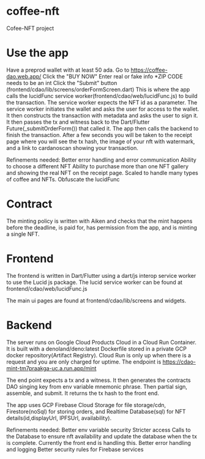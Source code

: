 # coffee-nft
Cofee-NFT project

# Use the app
Have a preprod wallet with at least 50 ada.
Go to https://coffee-dao.web.app/
Click the "BUY NOW"
Enter real or fake info *ZIP CODE needs to be an int
Click the "Submit" button (frontend/cdao/lib/screens/orderFormScreen.dart)
This is where the app calls the lucidFunc service worker(frontend/cdao/web/lucidFunc.js) to build the transaction. The service worker expects the NFT id as a parameter. The service worker initiates the wallet and asks the user for access to the wallet. It then constructs the transaction with metadata and asks the user to sign it. It then passes the tx and witness back to the Dart/Flutter Future(_submitOrderForm()) that called it. 
The app then calls the backend to finish the transaction.
After a few seconds you will be taken to the receipt page where you will see the tx hash, the image of your nft with watermark, and a link to cardanoscan showing your transaction.

Refinements needed:
Better error handling and error communication
Ability to choose a different NFT
Ability to purchase more than one
NFT gallery and showing the real NFT on the receipt page.
Scaled to handle many types of coffee and NFTs.
Obfuscate the lucidFunc

# Contract
The minting policy is written with Aiken and checks that the mint happens before the deadline, is paid for, has permission from the app, and is minting a single NFT.

# Frontend
The frontend is written in Dart/Flutter using a dart/js interop service worker to use the Lucid js package. The lucid service worker can be found at frontend/cdao/web/lucidFunc.js

The main ui pages are found at frontend/cdao/lib/screens and widgets.

# Backend
The server runs on Google Cloud Products Cloud in a Cloud Run Container. It is built with a denoland/deno:latest Dockerfile stored in a private GCP docker repository(Artifact Registry). Cloud Run is only up when there is a request and you are only charged for uptime. The endpoint is https://cdao-mint-tm7praakga-uc.a.run.app/mint

The end point expects a tx and a witness. It then generates the contracts DAO singing key from env variable mnemonic phrase. Then partial sign, assemble, and submit. It returns the tx hash to the front end.

The app uses GCP Firebase Cloud Storage for file storage/cdn, Firestore(noSql) for storing orders, and Realtime Database(sql) for NFT details(id,displayUrl, IPFSUrl, availability).

Refinements needed:
Better env variable security
Stricter access
Calls to the Database to ensure nft availability and update the database when the tx is complete. Currently the front end is handling this.
Better error handling and logging
Better security rules for Firebase services
